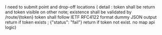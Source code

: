 I need to submit point and drop-off locations
( detail : token shall be return and token visible on other note; 
 existence shall be validated by /route/{token} 
 token shall follow IETF RFC4122 format
 dummy JSON output return if token exists ; {"status": "fail"} return if token not exist. no map api logic)